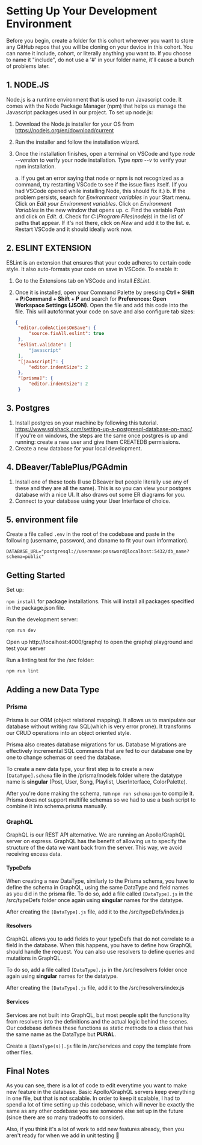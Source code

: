 # Setting Up Your Development Environment

Before you begin, create a folder for this cohort wherever you want to store any GitHub repos that you will be cloning on your device in this cohort. You can name it include, cohort, or literally anything you want to. If you choose to name it "include", do not use a '#' in your folder name, it'll cause a bunch of problems later.

## 1. NODE.JS

Node.js is a runtime environment that is used to run Javascript code. It comes with the Node Package Manager (npm) that helps us manage the Javascript packages used in our project. To set up node.js:

1. Download the Node.js installer for your OS from https://nodejs.org/en/download/current
2. Run the installer and follow the installation wizard.
3. Once the installation finishes, open a terminal on VSCode and type _node --version_ to verify your node installation. Type _npm --v_ to verify your npm installation.

   a. If you get an error saying that node or npm is not recognized as a command, try restarting VSCode to see if the issue fixes itself. (If you had VSCode opened while installing Node, this should fix it.)
   b. If the problem persists, search for _Environment variables_ in your Start menu. Click on _Edit your Environment variables_. Click on _Environment Variables_ in the new window that opens up.
   c. Find the variable _Path_ and click on _Edit_.
   d. Check for _C:\Program Files\nodejs\\_ in the list of paths that appear. If it's not there, click on _New_ and add it to the list.
   e. Restart VSCode and it should ideally work now.

## 2. ESLINT EXTENSION

ESLint is an extension that ensures that your code adheres to certain code style. It also auto-formats your code on save in VSCode. To enable it:

1. Go to the Extensions tab on VSCode and install _ESLint_.
2. Once it is installed, open your Command Palette by pressing **Ctrl + SHift + P**/**Command + Shift + P** and search for **Preferences: Open Workspace Settings (JSON)**. Open the file and add this code into the file. This will autoformat your code on save and also configure tab sizes:

   ```json
   {
    "editor.codeActionsOnSave": {
        "source.fixAll.eslint": true
    },
    "eslint.validate": [
        "javascript"
    ],
    "[javascript]": {
        "editor.indentSize": 2
    }, 
    "[prisma]": {
        "editor.indentSize": 2
    }
   ```

## 3. Postgres
1. Install postgres on your machine by following this tutorial. https://www.sqlshack.com/setting-up-a-postgresql-database-on-mac/. If you're on windows, the steps are the same once postgres is up and running: create a new user and give them CREATEDB permissions.
2. Create a new database for your local development.


## 4. DBeaver/TablePlus/PGAdmin
1. Install one of these tools (I use DBeaver but people literally use any of these and they are all the same). This is so you can view your postgres database with a nice UI. It also draws out some ER diagrams for you.
2. Connect to your database using your User Interface of choice.

## 5. environment file
Create a file called ```.env``` in the root of the codebase and paste in the following (username, password, and dbname to fit your own information).
```
DATABASE_URL="postgresql://username:password@localhost:5432/db_name?schema=public"
```
## Getting Started

Set up:

`npm install` for package installations. This will install all packages specified in the package.json file.

Run the development server:

```bash
npm run dev
```
Open up http://localhost:4000/graphql to open the graphql playground and test your server

Run a linting test for the /src folder:

```bash
npm run lint
```
## Adding a new Data Type
### Prisma
Prisma is our ORM (object relational mapping). It allows us to manipulate our database without writing raw SQL(which is very error prone). It transforms our CRUD operations into an object oriented style.

Prisma also creates database migrations for us. Database Migrations are effectively incremental SQL commands that are fed to our database one by one to change schemas or seed the database.

To create a new data type, your first step is to create a new ```[DataType].schema``` file in the /prisma/models folder where the datatype name is **singular** (Post, User, Song, Playlist, UserInterface, ColorPalette).

After you're done making the schema, run ```npm run schema:gen``` to compile it. Prisma does not support multifile schemas so we had to use a bash script to combine it into schema.prisma manually.

### GraphQL
GraphQL is our REST API alternative. We are running an Apollo/GraphQL server on express. GraphQL has the benefit of allowing us to specify the structure of the data we want back from the server. This way, we avoid receiving excess data.

#### TypeDefs
When creating a new DataType, similarly to the Prisma schema, you have to define the schema in GraphQL, using the same DataType and field names as you did in the prisma file. To do so, add a file called ```[DataType].js``` in the /src/typeDefs folder once again using **singular** names for the datatype.

After creating the ```[DataType].js``` file, add it to the /src/typeDefs/index.js

#### Resolvers
GraphQL allows you to add fields to your typeDefs that do not correlate to a field in the database. When this happens, you have to define how GraphQL should handle the request. You can also use resolvers to define queries and mutations in GraphQL.

To do so, add a file called ```[DataType].js``` in the /src/resolvers folder once again using **singular** names for the datatype.

After creating the ```[DataType].js``` file, add it to the /src/resolvers/index.js

#### Services
Services are not built into GraphQL, but most people split the functionality from resolvers into the definitions and the actual logic behind the scenes. Our codebase defines these functions as static methods to a class that has the same name as the DataType but **PURAL**.

Create a ```[DataType(s)].js``` file in /src/services and copy the template from other files.

## Final Notes
As you can see, there is a lot of code to edit everytime you want to make new feature in the database. Basic Apollo/GraphQL servers keep everything in one file, but that is not scalable. In order to keep it scalable, I had to spend a lot of time setting up this codebase, which will never be exactly the same as any other codebase you see someone else set up in the future (since there are so many tradeoffs to consider).

Also, if you think it's a lot of work to add new features already, then you aren't ready for when we add in unit testing 🙂
